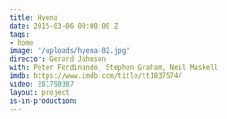```yaml
---
title: Hyena
date: 2015-03-06 00:00:00 Z
tags:
- home
image: "/uploads/hyena-02.jpg"
director: Gerard Johnson
with: Peter Ferdinando, Stephen Graham, Neil Maskell
imdb: https://www.imdb.com/title/tt1837574/
video: 281790387
layout: project
is-in-production: 
---
```


